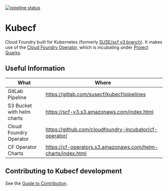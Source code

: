 [![pipeline status](https://gitlab.com/susecf/kubecf/badges/master/pipeline.svg)](https://gitlab.com/susecf/kubecf/pipelines)

# Kubecf

Cloud Foundry built for Kubernetes (formerly [SUSE/scf v3 branch]).
It makes use of the [Cloud Foundry Operator], which is incubating
under [Project Quarks].

[SUSE/scf v3 branch]:     https://github.com/SUSE/scf/tree/v3
[Cloud Foundry Operator]: https://github.com/cloudfoundry-incubator/cf-operator/
[Project Quarks]:         https://www.cloudfoundry.org/project-quarks/

## Useful Information

| What                       | Where                                                        |
| -------------------------- | ------------------------------------------------------------ |
| GitLab Pipeline            | https://gitlab.com/susecf/kubecf/pipelines                   |
| S3 Bucket with helm charts | https://scf-v3.s3.amazonaws.com/index.html                   |
| Cloud Foundry Operator     | https://github.com/cloudfoundry-incubator/cf-operator/       |
| CF Operator Charts         | https://cf-operators.s3.amazonaws.com/helm-charts/index.html |

## Contributing to Kubecf development

See the [Guide to Contribution](doc/Contribute.md).
